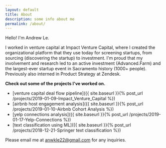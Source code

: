 ```yaml
---
layout: default
title: About
description: some info about me
permalink: /about/
---
```


Hello! I'm Andrew Le.

I worked in venture capital at Impact Venture Capital, where I created the organizational platform that they use today for screening startups, from sourcing (discovering the startup) to investment. I'm proud that my involvement and research led to an active investment (Advanced.Farm) and the largest-ever startup event in Sacramento history (1000+ people). Previously also interned in Product Strategy at Zendesk.

__Check out some of the projects I've worked on.__


- [venture capital deal flow pipeline]({{ site.baseurl }}{% post_url /projects/2019-01-09-Impact_Venture_Capital %})
- [airbnb host engagement analysis]({{ site.baseurl }}{% post_url /projects/2019-01-10-Airbnb Cohort Analysis %})
- [yelp connections analysis]({{ site.baseurl }}{% post_url /projects/2019-01-17-Yelp-Connections %})
- [text classification using ML]({{ site.baseurl }}{% post_url /projects/2018-12-21-Springer text classification %})


Please email me at anwkle22@gmail.com for any inquiries.

